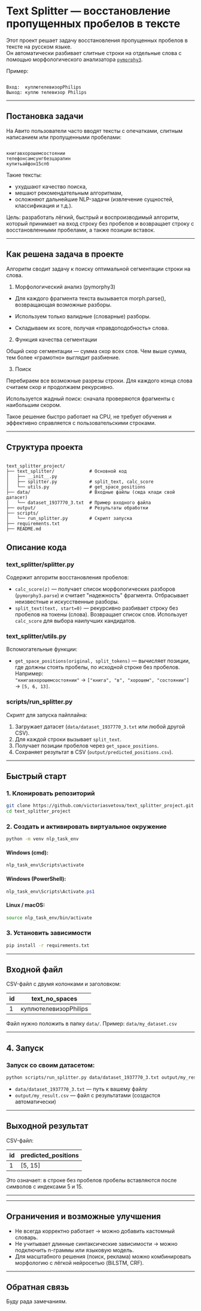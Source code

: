 
# Text Splitter — восстановление пропущенных пробелов в тексте

Этот проект решает задачу восстановления пропущенных пробелов в тексте на русском языке.  
Он автоматически разбивает слитные строки на отдельные слова с помощью морфологического анализатора [`pymorphy3`](https://pymorphy3.readthedocs.io/).

Пример:
```

Вход:  куплютелевизорPhilips
Выход: куплю телевизор Philips

```

---

## Постановка задачи

На Авито пользователи часто вводят тексты с опечатками, слитным написанием или пропущенными пробелами:

```

книгавхорошемсостоянии
телефонсамсунгбезцарапин
купитьайфон15спб

```

Такие тексты:
- ухудшают качество поиска,
- мешают рекомендательным алгоритмам,
- осложняют дальнейшие NLP-задачи (извлечение сущностей, классификация и т.д.).

Цель: разработать лёгкий, быстрый и воспроизводимый алгоритм, который принимает на вход строку без пробелов и возвращает строку с восстановленными пробелами, а также позиции вставок.


---

## Как решена задача в проекте

Алгоритм сводит задачу к поиску оптимальной сегментации строки на слова.

1. Морфологический анализ (pymorphy3)

- Для каждого фрагмента текста вызывается morph.parse(), возвращающая возможные разборы.

- Используем только валидные (словарные) разборы.

- Складываем их score, получая «правдоподобность» слова.

2. Функция качества сегментации

Общий скор сегментации — сумма скор всех слов. Чем выше сумма, тем более «грамотно» выглядит разбиение.

3. Поиск

Перебираем все возможные разрезы строки. Для каждого конца слова считаем скор и продолжаем рекурсивно.

Используется жадный поиск: сначала проверяются фрагменты с наибольшим скором.

Такое решение быстро работает на CPU, не требует обучения и эффективно справляется с пользовательскими строками.

---

## Структура проекта

```

text_splitter_project/
├── text_splitter/             # Основной код
│   ├── __init__.py
│   ├── splitter.py            # split_text, calc_score
│   └── utils.py               # get_space_positions
├── data/                      # Входные файлы (сюда клади свой датасет)
│   └── dataset_1937770_3.txt  # Пример входного файла
├── output/                    # Результаты обработки
├── scripts/
│   └── run_splitter.py        # Скрипт запуска
├── requirements.txt
├── README.md

````

## Описание кода

### text_splitter/splitter.py
Содержит алгоритм восстановления пробелов:
- `calc_score(z)` — получает список морфологических разборов (`pymorphy3.parse`) и считает "надежность" фрагмента. Отбрасывает неизвестные и искусственные разборы.
- `split_text(text, start=0)` — рекурсивно разбивает строку без пробелов на токены (слова). Возвращает список слов. Использует `calc_score` для выбора наилучших кандидатов.

### text_splitter/utils.py
Вспомогательные функции:
- `get_space_positions(original, split_tokens)` — вычисляет позиции, где должны стоять пробелы, по исходной строке без пробелов. Например:  
  `"книгавхорошемсостоянии"` → `["книга", "в", "хорошем", "состоянии"]` → `[5, 6, 13]`.

### scripts/run_splitter.py
Скрипт для запуска пайплайна:
1. Загружает датасет (`data/dataset_1937770_3.txt` или любой другой CSV).  
2. Для каждой строки вызывает `split_text`.  
3. Получает позиции пробелов через `get_space_positions`.  
4. Сохраняет результат в CSV (`output/predicted_positions.csv`).



---

## Быстрый старт

### 1. Клонировать репозиторий

```bash
git clone https://github.com/victoriasvetova/text_splitter_project.git
cd text_splitter_project
````

### 2. Создать и активировать виртуальное окружение

```bash
python -m venv nlp_task_env
```

#### Windows (cmd):

```cmd
nlp_task_env\Scripts\activate
```

#### Windows (PowerShell):

```powershell
nlp_task_env\Scripts\Activate.ps1
```

#### Linux / macOS:

```bash
source nlp_task_env/bin/activate
```

### 3. Установить зависимости

```bash
pip install -r requirements.txt
```

---

## Входной файл

CSV-файл с двумя колонками и заголовком:

| id | text_no_spaces      |
| -- | --------------------- |
| 1  | куплютелевизорPhilips |

Файл нужно положить в папку `data/`.
Пример: `data/my_dataset.csv`

---

## 4. Запуск


### Запуск со своим датасетом:

```bash
python scripts/run_splitter.py data/dataset_1937770_3.txt output/my_result.csv
```

* `data/dataset_1937770_3.txt` — путь к вашему файлу
* `output/my_result.csv` — файл с результатами (создастся автоматически)

---

## Выходной результат

CSV-файл:

| id | predicted_positions |
| -- | -------------------- |
| 1  | [5, 15]             |

Это означает: в строке без пробелов пробелы вставляются после символов с индексами 5 и 15.

---



---

## Ограничения и возможные улучшения

* Не всегда корректно работает → можно добавить кастомный словарь.
* Не учитывает длинные синтаксические зависимости → можно подключить n-граммы или языковую модель.
* Для масштабного решения (поиск, реклама) можно комбинировать морфологию с лёгкой нейросетью (BiLSTM, CRF).

---

## Обратная связь

Буду рада замечаниям.



